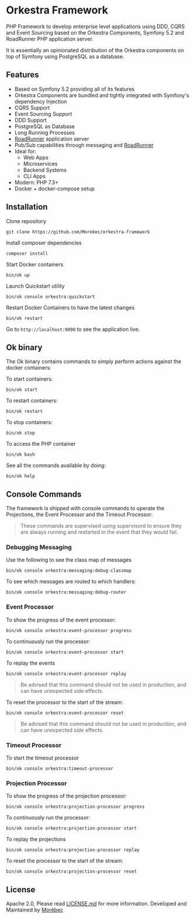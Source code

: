# Orkestra Framework
PHP Framework to develop enterprise level applications using DDD, CQRS and Event Sourcing based on 
the Orkestra Components, Symfony 5.2 and RoadRunner PHP application server.

It is essentially an opinionated distribution of the Orkestra components on top of Symfony using PostgreSQL as a database.

## Features
- Based on Symfony 5.2 providing all of its features
- Orkestra Components are bundled and tightly integrated with Symfony's dependency Injection
- CQRS Support
- Event Sourcing Support
- DDD Support
- PostgreSQL as Database
- Long Running Processes
- [RoadRunner](https://roadrunner.dev/) application server
- Pub/Sub capabilities through messaging and [RoadRunner](https://roadrunner.dev/)
- Ideal for:
  - Web Apps
  - Microservices
  - Backend Systems
  - CLI Apps
- Modern: PHP 7.3+
- Docker + docker-compose setup

## Installation
Clone repository
```shell
git clone https://github.com/Morebec/orkestra-framework
```

Install composer dependencies
```shell
composer install
```

Start Docker containers
```shell
bin/ok up
```

Launch Quickstart utility
```shell
bin/ok console orkestra:quickstart
```

Restart Docker Containers to have the latest changes
```shell
bin/ok restart
```

Go to `http://localhost:9090` to see the application live.

## Ok binary
The Ok binary contains commands to simply perform actions against the docker containers:

To start containers:
```shell
bin/ok start 
```

To restart containers:
```shell
bin/ok restart
```

To stop containers:
```shell
bin/ok stop
```

To access the PHP container
```shell
bin/ok bash
```

See all the commands available by doing:

````shell
bin/ok help
````

## Console Commands
The framework is shipped with console commands to operate the Projections, the Event Processor and the Timeout Processor:

> These commands are supervised using supervisord to ensure they are always running and restarted in the event that they would fail.

### Debugging Messaging
Use the following to see the class map of messages
```shell
bin/ok console orkestra:messaging:debug-classmap
```

To see which messages are routed to which handlers:
```shell
bin/ok console orkestra:messaging:debug-router
```

### Event Processor
To show the progress of the event processor:
```shell
bin/ok console orkestra:event-processor progress
```

To continuously run the processor:
```shell
bin/ok console orkestra:event-processor start
````

To replay the events
```shell
bin/ok console orkestra:event-processor replay
````
> Be advised that this command should not be used in production, and can have unexpected side effects.

To reset the processor to the start of the stream:
```shell
bin/ok console orkestra:event-processor reset
````
> Be advised that this command should not be used in production, and can have unexpected side effects.


### Timeout Processor
To start the timeout processor
```shell
bin/ok console orkestra:timeout-processor
```

### Projection Processor
To show the progress of the projection processor:
```shell
bin/ok console orkestra:projection-processor progress
```

To continuously run the processor:
```shell
bin/ok console orkestra:projection-processor start
````

To replay the projections
```shell
bin/ok console orkestra:projection-processor replay
````

To reset the processor to the start of the stream:
```shell
bin/ok console orkestra:projection-processor reset
````

## License
Apache 2.0, Please read [LICENSE.md](./LICENSE.md) for more information.
Developed and Maintained by [Morébec](https://morebec.com)